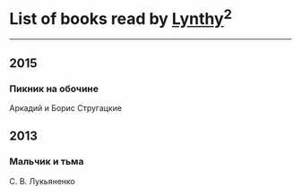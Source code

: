 # List of books read by [Lynthy](https://plus.google.com/105478879380432387317)<sup>2</sup>
---

## 2015

### Пикник на обочине
Аркадий и Борис Стругацкие



## 2013

### Мальчик и тьма
С. В. Лукьяненко



